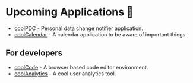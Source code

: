 # Upcoming Applications 📢

- [coolPDC](coolpdc.html) - Personal data change notifier application.
- [coolCalendar](coolcalendar.html) - A calendar application to be aware of important things.

## For developers
- [coolCode](coolcode.html) - A browser based code editor environment.
- [coolAnalytics](coolanalytics.html) - A cool user analytics tool.